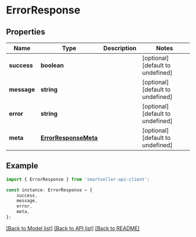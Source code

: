 # ErrorResponse


## Properties

Name | Type | Description | Notes
------------ | ------------- | ------------- | -------------
**success** | **boolean** |  | [optional] [default to undefined]
**message** | **string** |  | [optional] [default to undefined]
**error** | **string** |  | [optional] [default to undefined]
**meta** | [**ErrorResponseMeta**](ErrorResponseMeta.md) |  | [optional] [default to undefined]

## Example

```typescript
import { ErrorResponse } from 'smartseller-api-client';

const instance: ErrorResponse = {
    success,
    message,
    error,
    meta,
};
```

[[Back to Model list]](../README.md#documentation-for-models) [[Back to API list]](../README.md#documentation-for-api-endpoints) [[Back to README]](../README.md)
